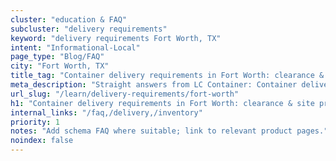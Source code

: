 ```yaml
---
cluster: "education & FAQ"
subcluster: "delivery requirements"
keyword: "delivery requirements Fort Worth, TX"
intent: "Informational-Local"
page_type: "Blog/FAQ"
city: "Fort Worth, TX"
title_tag: "Container delivery requirements in Fort Worth: clearance & site prep | LC Container"
meta_description: "Straight answers from LC Container: Container delivery requirements in Fort Worth: clearance & site prep. Local expertise Since 2003."
url_slug: "/learn/delivery-requirements/fort-worth"
h1: "Container delivery requirements in Fort Worth: clearance & site prep"
internal_links: "/faq,/delivery,/inventory"
priority: 1
notes: "Add schema FAQ where suitable; link to relevant product pages."
noindex: false
---
```


<!-- TODO: Add unique city/inventory copy, images, and internal links here. -->
